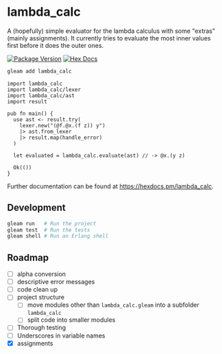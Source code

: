 # lambda_calc
A (hopefully) simple evaluator for the lambda calculus with some "extras"
(mainly assignments). It currently tries to evaluate the most inner values
first before it does the outer ones.

[![Package Version](https://img.shields.io/hexpm/v/lambda_calc)](https://hex.pm/packages/lambda_calc)
[![Hex Docs](https://img.shields.io/badge/hex-docs-ffaff3)](https://hexdocs.pm/lambda_calc/)

```sh
gleam add lambda_calc
```
```gleam
import lambda_calc
import lambda_calc/lexer
import lambda_calc/ast
import result

pub fn main() {
  use ast <- result.try(
    lexer.new("(@f.@x.(f z)) y")
    |> ast.from_lexer
    |> result.map(handle_error)
  )

  let evaluated = lambda_calc.evaluate(ast) // -> @x.(y z)

  Ok(())
}
```

Further documentation can be found at <https://hexdocs.pm/lambda_calc>.

## Development

```sh
gleam run   # Run the project
gleam test  # Run the tests
gleam shell # Run an Erlang shell
```

## Roadmap
- [ ] alpha conversion
- [ ] descriptive error messages
- [ ] code clean up
- [ ] project structure
    - [ ] move modules other than `lambda_calc.gleam` into a subfolder `lambda_calc`
    - [ ] split code into smaller modules
- [ ] Thorough testing
- [ ] Underscores in variable names
- [x] assignments
